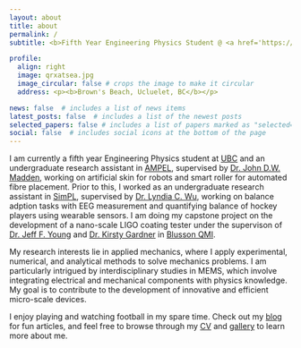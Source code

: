 ```yaml
---
layout: about
title: about
permalink: /
subtitle: <b>Fifth Year Engineering Physics Student @ <a href='https://www.engphys.ubc.ca/'>The University of British Columbia</a><br>Undergraduate Research Assistant @ <a href='https://www.ampel.ubc.ca/'>Advanced Materials and Process Engineering Laboratory, UBC</a> <br>Undergradate Teaching Assistant @ <a href='https://phas.ubc.ca/'>Department of Physics & Astronomy, UBC</a></b>

profile:
  align: right
  image: qrxatsea.jpg
  image_circular: false # crops the image to make it circular
  address: <p><b>Brown's Beach, Ucluelet, BC</b></p>

news: false  # includes a list of news items
latest_posts: false  # includes a list of the newest posts
selected_papers: false # includes a list of papers marked as "selected={true}"
social: false  # includes social icons at the bottom of the page
---
```


I am currently a fifth year Engineering Physics student at [UBC](https://www.engphys.ubc.ca/) and an undergraduate research assistant in [AMPEL](https://www.ampel.ubc.ca/), supervised by [Dr. John D.W. Madden](https://mm.ece.ubc.ca/john-madden/), working on artificial skin for robots and smart roller for automated fibre placement. Prior to this, I worked as an undergraduate research assistant in [SimPL](https://simpl.mech.ubc.ca/), supervised by [Dr. Lyndia C. Wu](https://mech.ubc.ca/lyndia-wu/), working on balance adption tasks with EEG measurement and quantifying balance of hockey players using wearable sensors. I am doing my capstone project on the development of a nano-scale LIGO coating tester under the supervison of [Dr. Jeff F. Young](https://qmi.ubc.ca/team-member/jeff-young/) and [Dr. Kirsty Gardner](https://www.linkedin.com/in/kirsty-gardner/?originalSubdomain=ca) in [Blusson QMI](https://qmi.ubc.ca/).


My research interests lie in applied mechanics, where I apply experimental, numerical, and analytical methods to solve mechanics problems. I am particularly intrigued by interdisciplinary studies in MEMS, which involve integrating electrical and mechanical components with physics knowledge. My goal is to contribute to the development of innovative and efficient micro-scale devices.

I enjoy playing and watching football in my spare time. Check out my [blog](/blog/) for fun articles, and feel free to browse through my [CV](/CV/) and [gallery](/gallery) to learn more about me.


